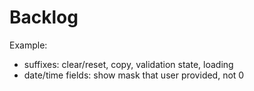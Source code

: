 # Backlog

Example:

- suffixes: clear/reset, copy, validation state, loading
- date/time fields: show mask that user provided, not 0
